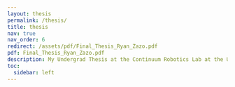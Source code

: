 ```yaml
---
layout: thesis
permalink: /thesis/
title: thesis
nav: true
nav_order: 6
redirect: /assets/pdf/Final_Thesis_Ryan_Zazo.pdf
pdf: Final_Thesis_Ryan_Zazo.pdf
description: My Undergrad Thesis at the Continuum Robotics Lab at the University of Toronto. Give it a second to load.
toc:
  sidebar: left
---
```

